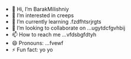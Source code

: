 - 👋 Hi, I’m BarakMilishniy
- 👀 I’m interested in creeps
- 🌱 I’m currently learning .fzdfhtsrjrgts
- 💞️ I’m looking to collaborate on ...ugytdcfgvhbij
- 📫 How to reach me ...vfdsbgfdtyh
- 😄 Pronouns: ...fvewf
- ⚡ Fun fact: yo yo 
<!--
BarakMilishniy/BarakMilishniy is a ✨ special ✨ repository because its `README.md` (this file) appears on your GitHub profile.
You can click the Preview link to take a look at your changes.
--
